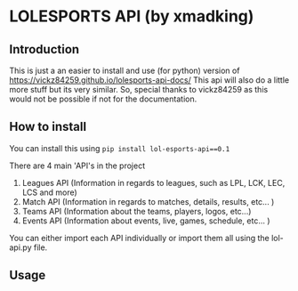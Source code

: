 # LOLESPORTS API (by xmadking)

## Introduction
This is just a an easier to install and use (for python) version of https://vickz84259.github.io/lolesports-api-docs/ This api will also do a little more stuff but its very similar. So, special thanks to vickz84259 as this would not be possible if not for the documentation. 

## How to install

You can install this using ```pip install lol-esports-api==0.1```

There are 4 main 'API's in the project
1. Leagues API (Information in regards to leagues, such as LPL, LCK, LEC, LCS and more)
2. Match API (Information in regards to matches, details, results, etc... )
3. Teams API (Information about the teams, players, logos, etc...)
4. Events API (Information about events, live, games, schedule, etc... )

You can either import each API individually or import them all using the lol-api.py file. 

## Usage



